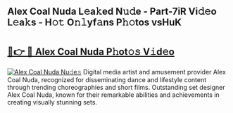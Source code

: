 ## Alex Coal Nuda L𝚎a𝚔ed N𝚞𝚍e - Part-7iR Vi𝚍𝚎o L𝚎a𝚔s - H𝚘𝚝 O𝚗𝚕yf𝚊ns P𝚑𝚘tos vsHuK

# <h2><a href="http://kfcax6.oniu.top/?m=Alex+Coal+Nuda">🔗👉 🔴 Alex Coal Nuda P𝚑ot𝚘𝚜 V𝚒d𝚎o</a></h2>

[![Alex Coal Nuda Nu𝚍e𝚜](https://i.imgur.com/0qMVB7G.gif)](http://kfcax6.oniu.top/?m=Alex+Coal+Nuda)
Digital media artist and amusement provider Alex Coal Nuda, recognized for disseminating dance and lifestyle content through trending choreographies and short films. Outstanding set designer Alex Coal Nuda, known for their remarkable abilities and achievements in creating visually stunning sets.  

